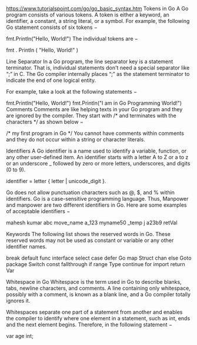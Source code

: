 https://www.tutorialspoint.com/go/go_basic_syntax.htm
Tokens in Go
A Go program consists of various tokens. A token is either a keyword, an identifier, a constant, a string literal, or a symbol. For example, the following Go statement consists of six tokens −

fmt.Println("Hello, World!")
The individual tokens are −

fmt
.
Println
(
   "Hello, World!"
)

Line Separator
In a Go program, the line separator key is a statement terminator. That is, individual statements don't need a special separator like “;” in C. The Go compiler internally places “;” as the statement terminator to indicate the end of one logical entity.

For example, take a look at the following statements −

fmt.Println("Hello, World!")
fmt.Println("I am in Go Programming World!")
Comments
Comments are like helping texts in your Go program and they are ignored by the compiler. They start with /* and terminates with the characters */ as shown below −

/* my first program in Go */
You cannot have comments within comments and they do not occur within a string or character literals.

Identifiers
A Go identifier is a name used to identify a variable, function, or any other user-defined item. An identifier starts with a letter A to Z or a to z or an underscore _ followed by zero or more letters, underscores, and digits (0 to 9).

identifier = letter { letter | unicode_digit }.

Go does not allow punctuation characters such as @, $, and % within identifiers. Go is a case-sensitive programming language. Thus, Manpower and manpower are two different identifiers in Go. Here are some examples of acceptable identifiers −

mahesh      kumar   abc   move_name   a_123
myname50   _temp    j      a23b9      retVal

Keywords
The following list shows the reserved words in Go. These reserved words may not be used as constant or variable or any other identifier names.

break	default	func	interface	select
case	defer	Go	map	Struct
chan	else	Goto	package	Switch
const	fallthrough	if	range	Type
continue	for	import	return	Var

Whitespace in Go
Whitespace is the term used in Go to describe blanks, tabs, newline characters, and comments. A line containing only whitespace, possibly with a comment, is known as a blank line, and a Go compiler totally ignores it.

Whitespaces separate one part of a statement from another and enables the compiler to identify where one element in a statement, such as int, ends and the next element begins. Therefore, in the following statement −

var age int;